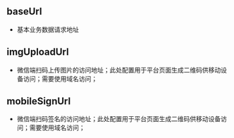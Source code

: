 ## baseUrl

- 基本业务数据请求地址

## imgUploadUrl

- 微信端扫码上传图片的访问地址；此处配置用于平台页面生成二维码供移动设备访问；需要使用域名访问；

## mobileSignUrl

- 微信端扫码签名的访问地址；此处配置用于平台页面生成二维码供移动设备访问；需要使用域名访问；
